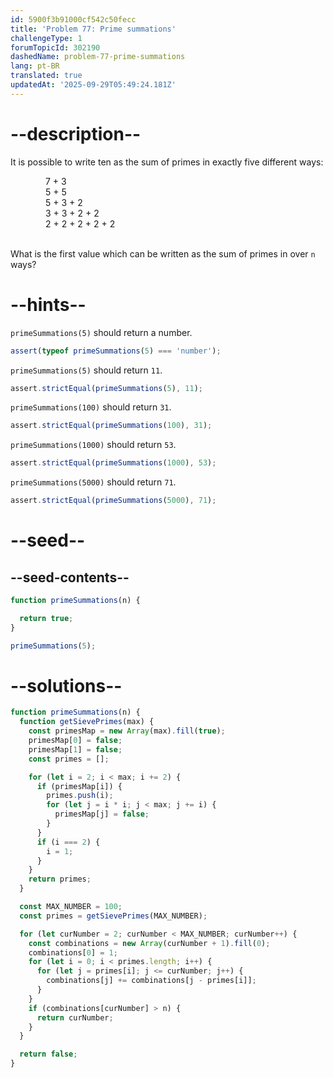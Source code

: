 ```yaml
---
id: 5900f3b91000cf542c50fecc
title: 'Problem 77: Prime summations'
challengeType: 1
forumTopicId: 302190
dashedName: problem-77-prime-summations
lang: pt-BR
translated: true
updatedAt: '2025-09-29T05:49:24.181Z'
---
```


# --description--

It is possible to write ten as the sum of primes in exactly five different ways:

<div style='margin-left: 4em;'>
  7 + 3<br>
  5 + 5<br>
  5 + 3 + 2<br>
  3 + 3 + 2 + 2<br>
  2 + 2 + 2 + 2 + 2<br><br>
</div>

What is the first value which can be written as the sum of primes in over `n` ways?

# --hints--

`primeSummations(5)` should return a number.

```js
assert(typeof primeSummations(5) === 'number');
```

`primeSummations(5)` should return `11`.

```js
assert.strictEqual(primeSummations(5), 11);
```

`primeSummations(100)` should return `31`.

```js
assert.strictEqual(primeSummations(100), 31);
```

`primeSummations(1000)` should return `53`.

```js
assert.strictEqual(primeSummations(1000), 53);
```

`primeSummations(5000)` should return `71`.

```js
assert.strictEqual(primeSummations(5000), 71);
```

# --seed--

## --seed-contents--

```js
function primeSummations(n) {

  return true;
}

primeSummations(5);
```

# --solutions--

```js
function primeSummations(n) {
  function getSievePrimes(max) {
    const primesMap = new Array(max).fill(true);
    primesMap[0] = false;
    primesMap[1] = false;
    const primes = [];

    for (let i = 2; i < max; i += 2) {
      if (primesMap[i]) {
        primes.push(i);
        for (let j = i * i; j < max; j += i) {
          primesMap[j] = false;
        }
      }
      if (i === 2) {
        i = 1;
      }
    }
    return primes;
  }

  const MAX_NUMBER = 100;
  const primes = getSievePrimes(MAX_NUMBER);

  for (let curNumber = 2; curNumber < MAX_NUMBER; curNumber++) {
    const combinations = new Array(curNumber + 1).fill(0);
    combinations[0] = 1;
    for (let i = 0; i < primes.length; i++) {
      for (let j = primes[i]; j <= curNumber; j++) {
        combinations[j] += combinations[j - primes[i]];
      }
    }
    if (combinations[curNumber] > n) {
      return curNumber;
    }
  }

  return false;
}
```
